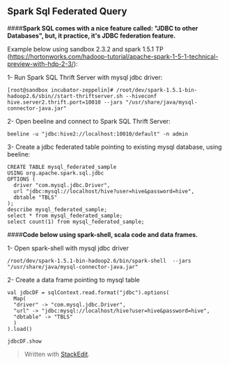 

## Spark Sql Federated Query ##



####**Spark SQL comes with a nice feature called: "JDBC to other Databases", but, it practice, it's JDBC federation feature.**

Example below using sandbox 2.3.2 and spark 1.5.1 TP (https://hortonworks.com/hadoop-tutorial/apache-spark-1-5-1-technical-preview-with-hdp-2-3/):

1- Run Spark SQL Thrift Server with mysql jdbc driver:

    [root@sandbox incubator-zeppelin]# /root/dev/spark-1.5.1-bin-hadoop2.6/sbin//start-thriftserver.sh --hiveconf hive.server2.thrift.port=10010 --jars "/usr/share/java/mysql-connector-java.jar"


2- Open beeline and connect to Spark SQL Thrift Server:

    beeline -u "jdbc:hive2://localhost:10010/default" -n admin

3- Create a jdbc federated table pointing to existing mysql database, using beeline:

    CREATE TABLE mysql_federated_sample
    USING org.apache.spark.sql.jdbc
    OPTIONS (
      driver "com.mysql.jdbc.Driver",
      url "jdbc:mysql://localhost/hive?user=hive&password=hive",
      dbtable "TBLS"
    );
    describe mysql_federated_sample;
    select * from mysql_federated_sample;
    select count(1) from mysql_federated_sample;

####**Code below using spark-shell, scala code and data frames.**

1- Open spark-shell with mysql jdbc driver

    /root/dev/spark-1.5.1-bin-hadoop2.6/bin/spark-shell  --jars "/usr/share/java/mysql-connector-java.jar"

2- Create a data frame pointing to mysql table

    val jdbcDF = sqlContext.read.format("jdbc").options( 
      Map(
      "driver" -> "com.mysql.jdbc.Driver",
      "url" -> "jdbc:mysql://localhost/hive?user=hive&password=hive",
      "dbtable" -> "TBLS"
      )
    ).load()
      
    jdbcDF.show



> Written with [StackEdit](https://stackedit.io/).


